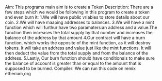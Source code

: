 Aim: This programs main aim is to create a Token
Description: There are a few steps which we would be following in this program to create a token and even burn it:
1.We will have public vriables to store details about our coin.
2.We will have maaping addresses to balances.
3.We will have a mint function which will furthur have two paramaters:an address and a value.The function then increases the total supply by that number and increases the balance of the address by that amount
4.Our contract will have a burn function, which works the opposite of the mint function, as it will destroy tokens. It will take an address and value just like the mint functions. It will then deduct the value from the total supply and from the balance of the address.
5.Lastly, Our burn function should have conditionals to make sure the balance of account is greater than or equal to the amount that is supposed to be burned.
Compiler: We can run this code on remix etherium,org
